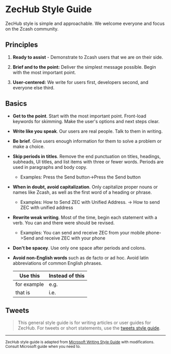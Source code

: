 # ZecHub Style Guide

ZecHub style is simple and approachable. We welcome everyone and focus on the Zcash community.

## Principles

1. **Ready to assist** - Demonstrate to Zcash users that we are on their side.

2. **Brief and to the point:**  Deliver the simplest message possible. Begin with the most important point.

3. **User-centered:** We write for users first, developers second, and everyone else third.

## Basics

- **Get to the point**. Start with the most important point. Front-load keywords for skimming. Make the user's options and next steps clear.

- **Write like you speak**. Our users are real people. Talk to them in writing.

- **Be brief**. Give users enough information for them to solve a problem or make a choice.

- **Skip periods in titles**. Remove the end punctuation on titles, headings, subheads, UI titles, and list items with three or fewer words. Periods are used in paragraphs and body copy.

  - Examples: Press the Send button->Press the Send button

- **When in doubt, avoid capitalization**. Only capitalize proper nouns or names like Zcash, as well as the first word of a heading or phrase.

  - Examples: How to Send ZEC with Unified Address. → How to send ZEC with unified address

- **Rewrite weak writing**. Most of the time, begin each statement with a verb. You can and there were should be revised.

  - Examples: You can send and receive ZEC from your mobile phone->Send and receive ZEC with your phone

- **Don't be spacey**. Use only one space after periods and colons.

- **Avoid non-English words** such as de facto or ad hoc. Avoid latin abbreviations of common English phrases.

    | Use this    | Instead of this |
    |-------------|-----------------|
    | for example | e.g.            |
    | that is     | i.e.            |

## Tweets

> This general style guide is for writing articles or user guides for ZecHub. For tweets or short statements, use the [tweets style guide](./tweets.md).

---

<small>
ZecHub style guide is adapted from <a href="https://learn.microsoft.com/en-us/style-guide/">Microsoft Writing Style Guide</a> with modifications. Consult Microsoft guide when you need to.
</small>
